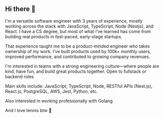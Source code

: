 ## Hi there 👋

I'm a versatile software engineer with 3 years of experience, mostly working across the stack with JavaScript, TypeScript, Node (Nestjs), and React. I have a CS degree, but most of what I’ve learned has come from building real products in fast-paced, early-stage startups.

That experience taught me to be a product-minded engineer who takes ownership of my work. I’ve built products used by 100k+ monthly users, improved performance, and contributed to growing company revenues.

I'm interested in teams with a strong engineering culture—where people are kind, have fun, and build great products together. Open to fullstack or backend roles

Main skills include: JavaScript, TypeScript, Node, RESTful APIs (Nest.js), React.js, PostgreSQL, AWS, Jest, Python, etc.

Also interested in working professionally with Golang

And I love tennis btw 🎾
